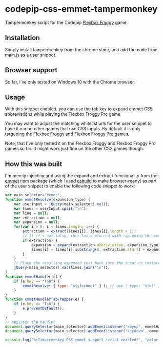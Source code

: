 # codepip-css-emmet-tampermonkey
Tampermonkey script for the Codepip [Flexbox Froggy](https://codepip.com/games/flexbox-froggy/) game.

## Installation
Simply install tampermonkey from the chrome store, and add the code from main.js as a user snippet.

## Browser support
So far, I've only tested on Windows 10 with the Chrome browser.

## Usage
With this snippet enabled, you can use the tab key to expand emmet CSS abbreviations while playing the Flexbox Froggy Pro game.

You may want to adjust the matching whitelist urls for the user snippet to have it run on other games that use CSS inputs. By default it is only targetting the Flexbox Froggy and Flexbox Froggy Pro games.

Note, that I've only tested it on the Flexbox Froggy and Flexbox Froggy Pro games so far. It might work just fine on the other CSS games though.

## How this was built
I'm merely injecting and using the expand and extract functionality from the [emmet](https://github.com/emmetio/emmet) npm package (which I used [esbuild](https://www.npmjs.com/package/esbuild) to make browser-ready) as part of the user snippet to enable the following code snippet to work:

```js
var main_selector="#code";
function emmetResolve(expansion_type) {
    var userInput = jQuery(main_selector).val();
    var lines = userInput.split("\n");
    var line = null;
    var extraction = null;
    var expansion = null;
    for(var i = 0; i < lines.length; i++) {
        extraction = extract(lines[i], lines[i].length + 1);
        // If it's not falsy, then let's proceed with expanding the emmet abbreviation.
        if(extraction) {
            expansion = expand(extraction.abbreviation, expansion_type);
            lines[i] = lines[i].substring(0, extraction.start) + expansion + lines[i].substring(extraction.end, lines[i].length);
        }
    }
    // Place the resulting expanded text back into the input or textarea.
    jQuery(main_selector).val(lines.join("\n"));
}
function emmetHandler(e) {
    if (e.key == "Tab") {
        emmetResolve( { type: "stylesheet" } ); // use { type: "html" } for HTML.
    }
}
function emmetHandlerTabTrapper(e) {
    if (e.key == "Tab") {
        e.preventDefault();
    }
}
// register the handler 
document.querySelector(main_selector).addEventListener('keyup', emmetHandler, false);
document.querySelector(main_selector).addEventListener('keydown', emmetHandlerTabTrapper, false);

console.log("%cTampermonkey CSS emmet support script enabled!", "color: #0C0;");
```
